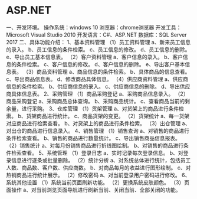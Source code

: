 # ASP.NET
一、开发环境。
操作系统：windows 10
浏览器：chrome浏览器
开发工具：Microsoft Visual Studio 2010
开发语言：C#、ASP.NET
数据库：SQL Server 2017
二、具体功能介绍：
1、基本资料管理
（1）员工资料管理
a、新来员工信息的录入。
b、员工信息的条件检索。
c、员工信息的修改。
d、员工信息的删除。
e、导出员工基本信息表。
（2）客户资料管理
a、客户信息的录入。
b、客户信息的条件检索。
c、客户信息的修改。
d、客户信息的删除。
e、导出客户基本信息表。
（3）商品资料管理
a、商品信息的条件检索。
b、具体商品的信息查看。
c、导出商品信息表。
d、修改商品具体信息。
（4）供应商资料管理
a、供应商信息的条件检索。
b、供应商信息的录入。
c、供应商信息的删除。
d、导出供应商具体信息表。
2、采购管理
（1）商品采购登记
a、采购商品信息录入。
（2）商品采购登记
a、采购商品总体查询。
b、采购商品统计。
c、查看商品当前的剩余量，进行采购。
3、仓库管理
（1）货架管理
a、对货架上的商品进行条件检索。
b、货架商品进行统计。
c、商品货架的变更。
（2）货架统计
a、每一货架对应商品进行检索查看。
b、对货架上的商品进行条件检索。
（3）出仓管理
a、对出仓的商品进行信息录入。
4、销售管理
（1）销售查询
a、对销售的商品进行条件检索查看。
b、销售的商品进行数量统计。
c、导出销售商品信息报表。
（2）销售统计
a、对每月份销售商品进行折线图绘制。
b、对销售的商品进行条件检索查看。
5、系统管理
（1）登录日志
a、实时记录每次登录信息。
b、对登录信息进行逐条或批量删除。
（2）统计分析
a、对系统总体进行统计，包括员工人数、商品数、客户数、供应商数。
b、对商品每月的收益进行图形绘制。
c、对热销商品进行统计展示。
（2）修改密码
a、对当前登录用户密码进行修改。
6、系统其他设置
（1）系统当前页面刷新功能。
（2）更换系统皮肤颜色。
（3）页面操作
a、对当前浏览页面导航进行刷新当前、关闭当前、全部关闭的功能。

